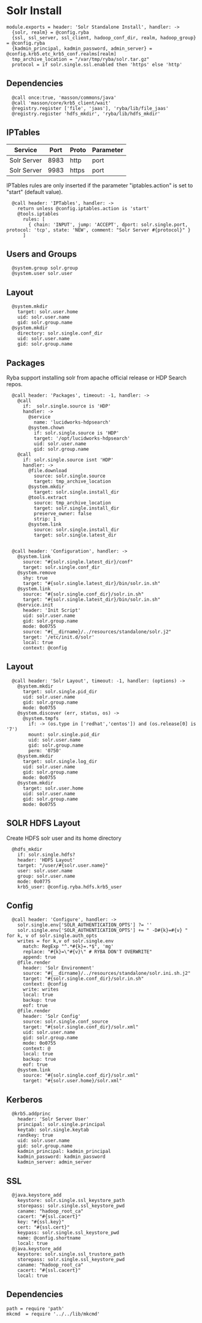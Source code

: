 
# Solr Install

    module.exports = header: 'Solr Standalone Install', handler: ->
      {solr, realm} = @config.ryba
      {ssl, ssl_server, ssl_client, hadoop_conf_dir, realm, hadoop_group} = @config.ryba
      {kadmin_principal, kadmin_password, admin_server} = @config.krb5.etc_krb5_conf.realms[realm]
      tmp_archive_location = "/var/tmp/ryba/solr.tar.gz"
      protocol = if solr.single.ssl.enabled then 'https' else 'http'

## Dependencies

      @call once:true, 'masson/commons/java'
      @call 'masson/core/krb5_client/wait'
      @registry.register ['file', 'jaas'], 'ryba/lib/file_jaas'
      @registry.register 'hdfs_mkdir', 'ryba/lib/hdfs_mkdir'

## IPTables

| Service      | Port  | Proto       | Parameter          |
|--------------|-------|-------------|--------------------|
| Solr Server  | 8983  | http        | port               |
| Solr Server  | 9983  | https       | port               |

IPTables rules are only inserted if the parameter "iptables.action" is set to
"start" (default value).

      @call header: 'IPTables', handler: ->
        return unless @config.iptables.action is 'start'
        @tools.iptables
          rules: [
            { chain: 'INPUT', jump: 'ACCEPT', dport: solr.single.port, protocol: 'tcp', state: 'NEW', comment: "Solr Server #{protocol}" }
          ]

## Users and Groups

      @system.group solr.group
      @system.user solr.user

## Layout

      @system.mkdir
        target: solr.user.home
        uid: solr.user.name
        gid: solr.group.name
      @system.mkdir
        directory: solr.single.conf_dir
        uid: solr.user.name
        gid: solr.group.name

## Packages
Ryba support installing solr from apache official release or HDP Search repos.

      @call header: 'Packages', timeout: -1, handler: ->
        @call 
          if:  solr.single.source is 'HDP'
          handler: ->
            @service
              name: 'lucidworks-hdpsearch'
            @system.chown
              if: solr.single.source is 'HDP'
              target: '/opt/lucidworks-hdpsearch'
              uid: solr.user.name
              gid: solr.group.name
        @call
          if: solr.single.source isnt 'HDP'
          handler: ->
            @file.download
              source: solr.single.source
              target: tmp_archive_location
            @system.mkdir 
              target: solr.single.install_dir
            @tools.extract
              source: tmp_archive_location
              target: solr.single.install_dir
              preserve_owner: false
              strip: 1
            @system.link 
              source: solr.single.install_dir
              target: solr.single.latest_dir


      @call header: 'Configuration', handler: ->
        @system.link 
          source: "#{solr.single.latest_dir}/conf"
          target: solr.single.conf_dir
        @system.remove
          shy: true
          target: "#{solr.single.latest_dir}/bin/solr.in.sh"
        @system.link 
          source: "#{solr.single.conf_dir}/solr.in.sh"
          target: "#{solr.single.latest_dir}/bin/solr.in.sh"
        @service.init
          header: 'Init Script'
          uid: solr.user.name
          gid: solr.group.name
          mode: 0o0755
          source: "#{__dirname}/../resources/standalone/solr.j2"
          target: '/etc/init.d/solr'
          local: true
          context: @config

## Layout

      @call header: 'Solr Layout', timeout: -1, handler: (options) ->
        @system.mkdir
          target: solr.single.pid_dir
          uid: solr.user.name
          gid: solr.group.name
          mode: 0o0755
        @system.discover (err, status, os) ->
          @system.tmpfs
            if: -> (os.type in ['redhat','centos']) and (os.release[0] is '7')
            mount: solr.single.pid_dir
            uid: solr.user.name
            gid: solr.group.name
            perm: '0750'
        @system.mkdir
          target: solr.single.log_dir
          uid: solr.user.name
          gid: solr.group.name
          mode: 0o0755
        @system.mkdir
          target: solr.user.home
          uid: solr.user.name
          gid: solr.group.name
          mode: 0o0755

## SOLR HDFS Layout
Create HDFS solr user and its home directory

      @hdfs_mkdir
        if: solr.single.hdfs?
        header: 'HDFS Layout'
        target: "/user/#{solr.user.name}"
        user: solr.user.name
        group: solr.user.name
        mode: 0o0775
        krb5_user: @config.ryba.hdfs.krb5_user

## Config

      @call header: 'Configure', handler: ->
        solr.single.env['SOLR_AUTHENTICATION_OPTS'] ?= ''
        solr.single.env['SOLR_AUTHENTICATION_OPTS'] += " -D#{k}=#{v} "  for k, v of solr.single.auth_opts
        writes = for k,v of solr.single.env
          match: RegExp "^.*#{k}=.*$", 'mg'
          replace: "#{k}=\"#{v}\" # RYBA DON'T OVERWRITE"
          append: true
        @file.render
          header: 'Solr Environment'
          source: "#{__dirname}/../resources/standalone/solr.ini.sh.j2"
          target: "#{solr.single.conf_dir}/solr.in.sh"
          context: @config
          write: writes
          local: true
          backup: true
          eof: true
        @file.render
          header: 'Solr Config'
          source: solr.single.conf_source
          target: "#{solr.single.conf_dir}/solr.xml"
          uid: solr.user.name
          gid: solr.group.name
          mode: 0o0755
          context: @
          local: true
          backup: true
          eof: true
        @system.link
          source: "#{solr.single.conf_dir}/solr.xml"
          target: "#{solr.user.home}/solr.xml"

## Kerberos

      @krb5.addprinc
        header: 'Solr Server User'
        principal: solr.single.principal
        keytab: solr.single.keytab
        randkey: true
        uid: solr.user.name
        gid: solr.group.name
        kadmin_principal: kadmin_principal
        kadmin_password: kadmin_password
        kadmin_server: admin_server

## SSL

      @java.keystore_add
        keystore: solr.single.ssl_keystore_path
        storepass: solr.single.ssl_keystore_pwd
        caname: "hadoop_root_ca"
        cacert: "#{ssl.cacert}"
        key: "#{ssl.key}"
        cert: "#{ssl.cert}"
        keypass: solr.single.ssl_keystore_pwd
        name: @config.shortname
        local: true
      @java.keystore_add
        keystore: solr.single.ssl_trustore_path
        storepass: solr.single.ssl_keystore_pwd
        caname: "hadoop_root_ca"
        cacert: "#{ssl.cacert}"
        local: true

## Dependencies

    path = require 'path'
    mkcmd  = require '../../lib/mkcmd'
